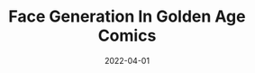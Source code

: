 ---
title: Face Generation In Golden Age Comics
summary: Worked on Context-based Face Generation in Golden Age Comics (US Comics between the 1930s-1950s). The model predicts the masked face by giving consecutive comic book panels to the model with a randomly selected face masked at the last frame.
tags:
  - Deep Learning
date: '2022-04-01'

# Optional external URL for project (replaces project detail page).
external_link: 'https://github.com/barisbatuhan/SSuperGAN'
---